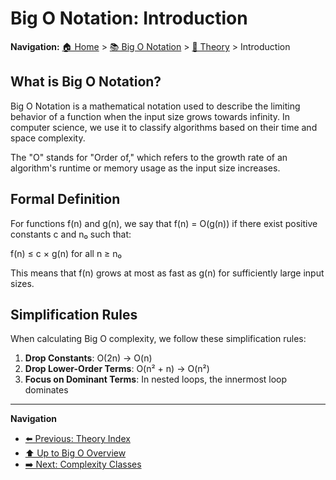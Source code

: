 # Big O Notation: Introduction

**Navigation:** [🏠 Home](../../README.md) > [📚 Big O Notation](../README.md) > [📖 Theory](./00-index.md) > Introduction

## What is Big O Notation?

Big O Notation is a mathematical notation used to describe the limiting behavior of a function when the input size grows towards infinity. In computer science, we use it to classify algorithms based on their time and space complexity.

The "O" stands for "Order of," which refers to the growth rate of an algorithm's runtime or memory usage as the input size increases.

## Formal Definition

For functions f(n) and g(n), we say that f(n) = O(g(n)) if there exist positive constants c and n₀ such that:

f(n) ≤ c × g(n) for all n ≥ n₀

This means that f(n) grows at most as fast as g(n) for sufficiently large input sizes.

## Simplification Rules

When calculating Big O complexity, we follow these simplification rules:

1. **Drop Constants**: O(2n) → O(n)
2. **Drop Lower-Order Terms**: O(n² + n) → O(n²)
3. **Focus on Dominant Terms**: In nested loops, the innermost loop dominates

---

**Navigation**
- [⬅️ Previous: Theory Index](./00-index.md)
- [⬆️ Up to Big O Overview](../README.md)
- [➡️ Next: Complexity Classes](./02-complexity-classes.md)
